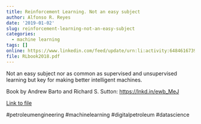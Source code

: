 ```yaml
---
title: Reinforcement Learning. Not an easy subject
author: Alfonso R. Reyes
date: '2019-01-02'
slug: reinforcement-learning-not-an-easy-subject
categories:
  - machine learning
tags: []
online: https://www.linkedin.com/feed/update/urn:li:activity:6484616739790385152
file: RLbook2018.pdf
---
```


Not an easy subject nor as common as supervised and unsupervised learning but key for making better intelligent machines.

Book by Andrew Barto and Richard S. Sutton: https://lnkd.in/ewb_MeJ

[Link to file](/files/RLbook2018.pdf)

#petroleumengineering #machinelearning #digitalpetroleum #datascience